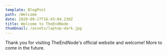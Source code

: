 ```yaml
---
template: BlogPost
path: /Welcome
date: 2020-09-27T16:43:04.230Z
title: Welcome to TheEndNode
thumbnail: /assets/laptop-dark.jpg
---
```

Thank you for visiting TheEndNode's official website and welcome! More to come in the future.
